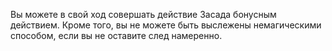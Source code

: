Вы можете в свой ход совершать действие Засада бонусным действием. Кроме того, вы не можете быть выслежены немагическими способом, если вы не оставите след намеренно.